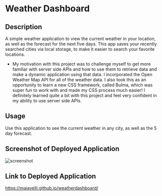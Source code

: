# Weather Dashboard
## Description

A simple weather application to view the current weather in your location, as well as the forecast for the next five days. This app saves your recently searched cities via local storage, to make it easier to search your favorite locations.

- My motivation with this project was to challenge myself to get more familiar with server side APIs and how to use them to retrieve data and make a dynamic application using that data. I incorporated the Open Weather Map API for all of the weather data. I also took this as an opportunity to learn a new CSS framework, called Bulma, which was super fun to work with and made my CSS process much easier! I definitely learned quite a bit with this project and feel very confident in my ability to use server side APIs.

## Usage

Use this application to see the current weather in any city, as well as the 5 day forecast. 

## Screenshot of Deployed Application
![screenshot](Assets/workdayscheduler.gif)

## Link to Deployed Application
https://maiavelli.github.io/weatherdashboard/